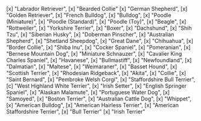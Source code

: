 


[x] "Labrador Retriever",
[x] "Bearded Collie"
[x] "German Shepherd",
[x] "Golden Retriever",
[x] "French Bulldog",
[x] "Bulldog",
[x] "Poodle (Miniature)",
[x] "Poodle (Standard)",
[x] "Poodle (Toy)",
[x] "Beagle",
[x] "Rottweiler",
[x] "Yorkshire Terrier",
[x] "Boxer",
[x] "Dachshund",
[x] "Shih Tzu",
[x] "Siberian Husky",
[x] "Doberman Pinscher",
[x] "Australian Shepherd",
[x] "Shetland Sheepdog",
[x] "Great Dane",
[x] "Chihuahua",
[x] "Border Collie",
[x] "Shiba Inu",
[x] "Cocker Spaniel",
[x] "Pomeranian",
[x] "Bernese Mountain Dog",
[x] "Miniature Schnauzer",
[x] "Cavalier King Charles Spaniel",
[x] "Havanese",
[x] "Bullmastiff",
[x] "Newfoundland",
[x] "Dalmatian",
[x] "Maltese",
[x] "Weimaraner",
[x] "Basset Hound",
[x] "Scottish Terrier",
[x] "Rhodesian Ridgeback",
[x] "Akita",
[x] "Collie",
[x] "Saint Bernard",
[x] "Pembroke Welsh Corgi",
[x] "Staffordshire Bull Terrier",
[c] "West Highland White Terrier",
[x] "Irish Setter",
[x] "English Springer Spaniel",
[x] "Alaskan Malamute",
[x] "Portuguese Water Dog",
[x] "Samoyed",
[x] "Boston Terrier",
[x] "Australian Cattle Dog",
[x] "Whippet",
[x] "American Bulldog",
[x] "American Hairless Terrier",
[x] "American Staffordshire Terrier",
[x] "Bull Terrier"
[x] "Irish Terrier"